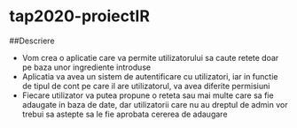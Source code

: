 # tap2020-proiectIR

##Descriere
- Vom crea o aplicatie care va permite utilizatorului sa caute retete doar pe baza unor ingrediente introduse
- Aplicatia va avea un sistem de autentificare cu utilizatori, iar in functie de tipul de cont pe care il are utilizatorul, va avea diferite permisiuni
- Fiecare utilizator va putea propune o reteta sau mai multe care sa fie adaugate in baza de date, dar utilizatorii care nu au dreptul de admin vor trebui sa astepte sa le fie aprobata cererea de adaugare
